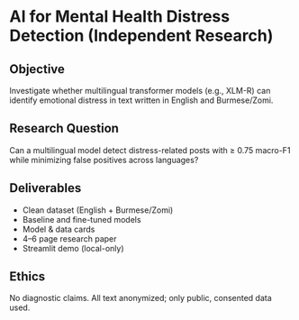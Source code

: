 # AI for Mental Health Distress Detection (Independent Research)

## Objective
Investigate whether multilingual transformer models (e.g., XLM-R) can identify emotional distress in text written in English and Burmese/Zomi.

## Research Question
Can a multilingual model detect distress-related posts with ≥ 0.75 macro-F1 while minimizing false positives across languages?

## Deliverables
- Clean dataset (English + Burmese/Zomi)
- Baseline and fine-tuned models
- Model & data cards
- 4–6 page research paper
- Streamlit demo (local-only)

## Ethics
No diagnostic claims. All text anonymized; only public, consented data used.
